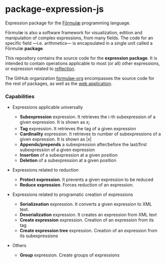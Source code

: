 # package-expression-js

Expression package for the [Fōrmulæ](https://formulae.org) programming language.

Fōrmulæ is also a software framework for visualization, edition and manipulation of complex expressions, from many fields. The code for an specific field —i.e. arithmetics— is encapsulated in a single unit called a Fōrmulæ **package**.

This repository contains the source code for the **expression package**. It is intended to contain operations applicable to most (or all) other expressions, or expression related to [reflection](https://en.wikipedia.org/wiki/Reflective_programming).

The GitHub organization [formulae-org](https://github.com/formulae-org) encompasses the source code for the rest of packages, as well as the [web application](https://github.com/formulae-org/formulae-js).

<!--
Take a look at this [tutorial](https://formulae.org/?script=tutorials/Complex) to know the capabilities of the Fōrmulæ arithmetic package.
-->

### Capabilities ###

* Expressions applicable universally

  * **Subexpression** expression. It retrieves the i-th subexpression of a given expression. It is shown as $x_i$
  * **Tag** expression. It retrieves the tag of a given expression
  * **Cardinality** expression. It retrieves to number of subexpressions of a given expression. It is shown as $|x|$
  * **Appends/prepends** a subexpression after/before the last/first subexpression of a given expression
  * **Insertion** of a subexpression at a given position
  * **Deletion** of a subexpression at a given position

* Expressions related to reduction

  * **Protect expression**. It prevents a given expression to be reduced
  * **Reduce expression**. Forces reduction of an expression.

* Expressions related to programatic creation of expressions

  * **Serializeation** expression. It converts a given expression to XML text.
  * **Deserialization** expression. It creates an expression from XML text
  * **Create expression** expression. Creation of an expression from its tag
  * **Create expression tree** expression. Creation of an expression from its subexpressions

* Others

  * **Group** expression. Create groups of expressions

